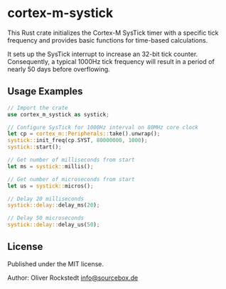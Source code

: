 # cortex-m-systick

This Rust crate initializes the Cortex-M SysTick timer with a specific tick frequency and provides basic functions for time-based calculations.

It sets up the SysTick interrupt to increase an 32-bit tick counter. Consequently, a typical 1000Hz tick frequency will result in a period of nearly 50 days before overflowing.

## Usage Examples

```rust
// Import the crate
use cortex_m_systick as systick;

// Configure SysTick for 1000Hz interval on 80MHz core clock
let cp = cortex_m::Peripherals::take().unwrap();
systick::init_freq(cp.SYST, 80000000, 1000);
systick::start();

// Get number of milliseconds from start
let ms = systick::millis();

// Get number of microseconds from start
let us = systick::micros();

// Delay 20 milliseconds
systick::delay::delay_ms(20);

// Delay 50 microseconds
systick::delay::delay_us(50);
```

## License

Published under the MIT license.

Author: Oliver Rockstedt <info@sourcebox.de>
